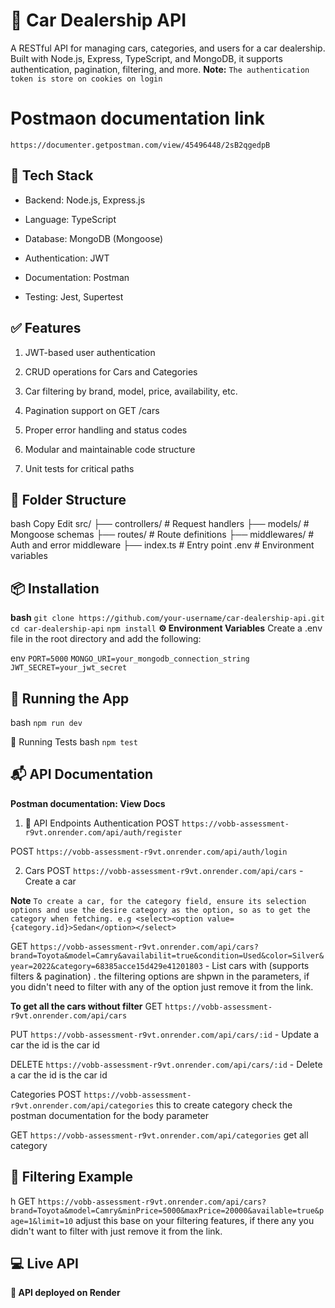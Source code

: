 # 🚗 Car Dealership API
A RESTful API for managing cars, categories, and users for a car dealership. Built with Node.js, Express, TypeScript, and MongoDB, it supports authentication, pagination, filtering, and more. 
**Note:** `The authentication token is store on cookies on login`

# Postmaon documentation link
`https://documenter.getpostman.com/view/45496448/2sB2qgedpB`


## 🔧 Tech Stack
- Backend: Node.js, Express.js

- Language: TypeScript

- Database: MongoDB (Mongoose)

- Authentication: JWT

- Documentation: Postman

- Testing: Jest, Supertest

## ✅ Features
1. JWT-based user authentication

2. CRUD operations for Cars and Categories

3. Car filtering by brand, model, price, availability, etc.

4. Pagination support on GET /cars

5. Proper error handling and status codes

6. Modular and maintainable code structure

7. Unit tests for critical paths

## 📁 Folder Structure
bash
Copy
Edit
src/
├── controllers/        # Request handlers
├── models/             # Mongoose schemas
├── routes/             # Route definitions
├── middlewares/        # Auth and error middleware
├── index.ts            # Entry point
.env                    # Environment variables

## 📦 Installation
**bash**
`git clone https://github.com/your-username/car-dealership-api.git`
 `cd car-dealership-api`
  `npm install`
**⚙️ Environment Variables**
Create a .env file in the root directory and add the following:

env
`PORT=5000`
`MONGO_URI=your_mongodb_connection_string`
`JWT_SECRET=your_jwt_secret`

## 🚀 Running the App
bash
`npm run dev`

🧪 Running Tests
bash
`npm test`

## 📬 API Documentation
**Postman documentation: View Docs**

1. 📌 API Endpoints
Authentication
POST `https://vobb-assessment-r9vt.onrender.com/api/auth/register`

POST `https://vobb-assessment-r9vt.onrender.com/api/auth/login`

2. Cars
POST `https://vobb-assessment-r9vt.onrender.com/api/cars` - Create a car

**Note**
`To create a car, for the category field, ensure its selection options and use the desire category as the option, so as to get the category when fetching. e.g <select><option value={category.id}>Sedan</option></select>`

GET `https://vobb-assessment-r9vt.onrender.com/api/cars?brand=Toyota&model=Camry&availabilit=true&condition=Used&color=Silver&year=2022&category=68385acce15d429e41201803` - List cars with (supports filters & pagination) . the filtering options are shpwn in the parameters, if you didn't need to filter with any of the option just remove it from the link.

**To get all the cars without filter**
GET `https://vobb-assessment-r9vt.onrender.com/api/cars`

PUT `https://vobb-assessment-r9vt.onrender.com/api/cars/:id` - Update a car the id is the car id

DELETE `https://vobb-assessment-r9vt.onrender.com/api/cars/:id` - Delete a car the id is the car id

Categories
POST `https://vobb-assessment-r9vt.onrender.com/api/categories` this to create category check the postman documentation for the body parameter

GET `https://vobb-assessment-r9vt.onrender.com/api/categories` get all category

## 🧠 Filtering Example
h
GET `https://vobb-assessment-r9vt.onrender.com/api/cars?brand=Toyota&model=Camry&minPrice=5000&maxPrice=20000&available=true&page=1&limit=10`
    adjust this base on your filtering features, if there any you didn't want to filter with just remove it from the link.

## 💻 Live API
**🔗 API deployed on Render**
